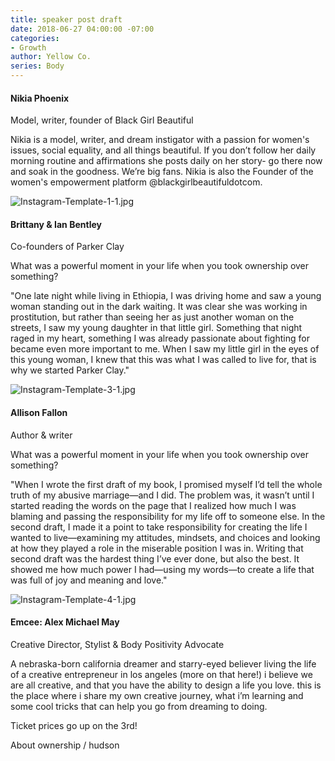 ```yaml
---
title: speaker post draft
date: 2018-06-27 04:00:00 -07:00
categories:
- Growth
author: Yellow Co.
series: Body
---
```


#### Nikia Phoenix  
Model, writer, founder of Black Girl Beautiful

Nikia is a model, writer, and dream instigator with a passion for women's issues, social equality, and all things beautiful. If you don’t follow her daily morning routine and affirmations she posts daily on her story- go there now and soak in the goodness. We’re big fans. Nikia is also the Founder of the women's empowerment platform @blackgirlbeautifuldotcom.⠀

![Instagram-Template-1-1.jpg](/uploads/Instagram-Template-1-1.jpg)

#### Brittany & Ian Bentley  
Co-founders of Parker Clay

What was a powerful moment in your life when you took ownership over something? 

"One late night while living in Ethiopia, I was driving home and saw a young woman standing out in the dark waiting. It was clear she was working in prostitution, but rather than seeing her as just another woman on the streets, I saw my young daughter in that little girl. Something that night raged in my heart, something I was already passionate about fighting for became even more important to me. When I saw my little girl in the eyes of this young woman, I knew that this was what I was called to live for, that is why we started Parker Clay."

![Instagram-Template-3-1.jpg](/uploads/Instagram-Template-3-1.jpg)

#### Allison Fallon  
Author & writer

What was a powerful moment in your life when you took ownership over something? 

"When I wrote the first draft of my book, I promised myself I’d tell the whole truth of my abusive marriage—and I did. The problem was, it wasn’t until I started reading the words on the page that I realized how much I was blaming and passing the responsibility for my life off to someone else. In the second draft, I made it a point to take responsibility for creating the life I wanted to live—examining my attitudes, mindsets, and choices and looking at how they played a role in the miserable position I was in. Writing that second draft was the hardest thing I’ve ever done, but also the best. It showed me how much power I had—using my words—to create a life that was full of joy and meaning and love."

![Instagram-Template-4-1.jpg](/uploads/Instagram-Template-4-1.jpg)

#### Emcee: Alex Michael May  
Creative Director, Stylist & Body Positivity Advocate

A nebraska-born california dreamer and starry-eyed believer living the life of a creative entrepreneur in los angeles (more on that here!) i believe we are all creative, and that you have the ability to design a life you love. this is the place where i share my own creative journey, what i’m learning and some cool tricks that can help you go from dreaming to doing.

Ticket prices go up on the 3rd! 

About ownership / hudson
